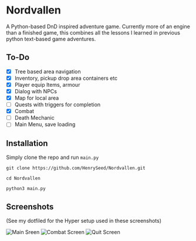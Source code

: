 # Nordvallen

A Python-based DnD inspired adventure game. Currently more of an engine than a finished game, this combines all the lessons I learned in previous python text-based game adventures.


## To-Do
* [x] Tree based area navigation
* [x] Inventory, pickup drop area containers etc
* [x] Player equip Items, armour
* [x] Dialog with NPCs
* [x] Map for local area
* [ ] Quests with triggers for completion
* [x] Combat
* [ ] Death Mechanic
* [ ] Main Menu, save loading

## Installation

Simply clone the repo and run `main.py`

`git clone https://github.com/HenrySeed/Nordvallen.git`

`cd Nordvallen`

`python3 main.py`

## Screenshots

(See my dotfiled for the Hyper setup used in these screenshots)

![Main Sreen](https://i.imgur.com/SWpyyiY.png)
![Combat Screen](https://i.imgur.com/l94Ax9z.png)
![Quit Screen](https://i.imgur.com/VNF61u5.png)
